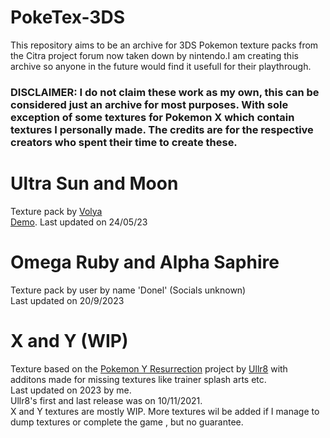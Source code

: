 # PokeTex-3DS

This repository aims to be an archive for 3DS Pokemon texture packs from the Citra project forum now taken down by nintendo.I am creating this archive so anyone in the future would find it usefull for their playthrough.

### DISCLAIMER: I do not claim these work as my own, this can be considered just an archive for most purposes. With sole exception of some textures for Pokemon X which contain textures I personally made. The credits are for the respective creators who spent their time to create these. 

# Ultra Sun and Moon 
Texture pack by [Volya](https://x.com/VolyaVolyaVolya) <br> [Demo](https://www.youtube.com/watch?v=4iukcTSoR9E).
Last updated on 24/05/23 <br>

# Omega Ruby and Alpha Saphire
Texture pack by user by name 'Donel' (Socials unknown)<br>
Last updated on 20/9/2023<br>

# X and Y (WIP)
Texture based on the [Pokemon Y Resurrection](https://github.com/Ullr8/Pokemon-Y-Resurrection) project by [Ullr8](https://github.com/Ullr8) with additons made for missing textures like trainer splash arts etc.<br>
Last updated on 2023 by me.<br>
Ullr8's first and last release was on 10/11/2021. <br>
X and Y textures are mostly WIP. More textures wil be added if I manage to dump textures or complete the game , but no guarantee.

